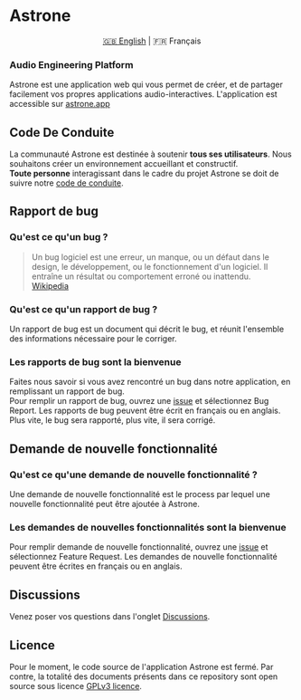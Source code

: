 # Astrone

<p align="center">
  <a href="https://github.com/Jerboas86/astrone-feedback/tree/master/lang/en">🇬🇧 English</a> |
  <span>🇫🇷 Français</span>
</p>

### Audio Engineering Platform

Astrone est une application web qui vous permet de créer, et de partager facilement vos propres applications audio-interactives.
L'application est accessible sur [astrone.app](www.astrone.app)

## Code De Conduite

La communauté Astrone est destinée à soutenir **tous ses utilisateurs**. Nous souhaitons créer un environnement accueillant et constructif.\
**Toute personne** interagissant dans le cadre du projet Astrone se doit de suivre notre [code de conduite](https://github.com/Jerboas86/astrone-feedback/tree/master/CODE_OF_CONDUCT.md).

## Rapport de bug

### Qu'est ce qu'un bug ?

> Un bug logiciel est une erreur, un manque, ou un défaut dans le design, le
> développement, ou le fonctionnement d'un logiciel. Il entraîne un résultat ou
> comportement erroné ou inattendu.\
> [Wikipedia](https://en.wikipedia.org/wiki/Software_bug)

### Qu'est ce qu'un rapport de bug ?

Un rapport de bug est un document qui décrit le bug, et réunit l'ensemble des informations nécessaire pour le corriger.

### Les rapports de bug sont la bienvenue

Faites nous savoir si vous avez rencontré un bug dans notre application, en remplissant un rapport de bug.\
Pour remplir un rapport de bug, ouvrez une [issue](https://github.com/Jerboas86/astrone-feedback/issues/new/choose) et sélectionnez Bug Report. Les rapports de bug peuvent être écrit en français ou en anglais. Plus vite, le bug sera rapporté, plus vite, il sera corrigé.

## Demande de nouvelle fonctionnalité

### Qu'est ce qu'une demande de nouvelle fonctionnalité ?

Une demande de nouvelle fonctionnalité est le process par lequel une nouvelle fonctionnalité peut être ajoutée à Astrone.

### Les demandes de nouvelles fonctionnalités sont la bienvenue

Pour remplir demande de nouvelle fonctionnalité, ouvrez une [issue](https://github.com/Jerboas86/astrone-feedback/issues/new/choose) et sélectionnez Feature Request. Les demandes de nouvelle fonctionnalité peuvent être écrites en français ou en anglais.

## Discussions

Venez poser vos questions dans l'onglet [Discussions](https://github.com/Jerboas86/astrone-feedback/discussions).

## Licence

Pour le moment, le code source de l'application Astrone est fermé. Par contre, la totalité des documents présents
dans ce repository sont open source sous licence [GPLv3 licence](https://github.com/Jerboas86/astrone-feedback/tree/master/LICENSE.md).
